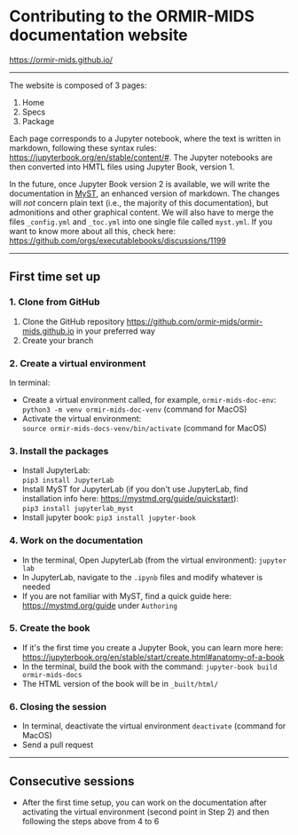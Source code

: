 # Contributing to the ORMIR-MIDS documentation website
https://ormir-mids.github.io/

---
The website is composed of 3 pages: 
1. Home
2. Specs
3. Package

Each page corresponds to a Jupyter notebook, where the text is written in markdown, following these syntax rules: https://jupyterbook.org/en/stable/content/#. 
The Jupyter notebooks are then converted into HMTL files using Jupyter Book, version 1.

In the future, once Jupyter Book version 2 is available, we will write the documentation in [MyST](https://mystmd.org/guide/typography), an enhanced version of markdown. The changes will *not* concern plain text (i.e., the majority of this documentation), but admonitions and other graphical content. We will also have to merge the files `_config.yml` and `_toc.yml` into one single file called `myst.yml`. If you want to know more about all this, check here: https://github.com/orgs/executablebooks/discussions/1199



---
## First time set up

### 1. Clone from GitHub
1. Clone the GitHub repository https://github.com/ormir-mids/ormir-mids.github.io in your preferred way
2. Create your branch

### 2. Create a virtual environment
In terminal:  
- Create a virtual environment called, for example, `ormir-mids-doc-env`:  
  `python3 -m venv ormir-mids-doc-venv` (command for MacOS)
- Activate the virtual environment:  
  `source ormir-mids-docs-venv/bin/activate`  (command for MacOS)  

### 3. Install the packages
- Install JupyterLab:  
  `pip3 install JupyterLab`
- Install MyST for JupyterLab (if you don't use JupyterLab, find installation info here: https://mystmd.org/guide/quickstart):  
  `pip3 install jupyterlab_myst`
- Install jupyter book:
  `pip3 install jupyter-book`

### 4. Work on the documentation
- In the terminal, Open JupyterLab (from the virtual environment):
  `jupyter lab`
- In JupyterLab, navigate to the `.ipynb` files and modify whatever is needed
- If you are not familiar with MyST, find a quick guide here: https://mystmd.org/guide under `Authoring`

### 5. Create the book
- If it's the first time you create a Jupyter Book, you can learn more here: https://jupyterbook.org/en/stable/start/create.html#anatomy-of-a-book
- In the terminal, build the book with the command:
  `jupyter-book build ormir-mids-docs`
- The HTML version of the book will be in `_built/html/`

### 6. Closing the session
- In terminal, deactivate the virtual environment
  `deactivate` (command for MacOS)  
- Send a pull request

---
## Consecutive sessions
- After the first time setup, you can work on the documentation after activating the virtual environment (second point in Step 2) and then following the steps above from 4 to 6 


